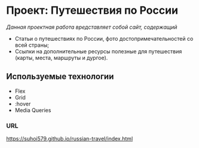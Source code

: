 # __Проект: Путешествия по России__

*Данная проектная работа вредставляет собой сайт, содержащий*
* Статьи о путешествиях по России, фото  достопримечательностей со всей страны;
* Ссылки на дополнительные ресурсы полезные для путешествия (карты, места, маршруты и дургое).

## __Используемые технологии__ 
* Flex
* Grid
* :hover
* Media Queries


### __URL__
https://suhoi579.github.io/russian-travel/index.html